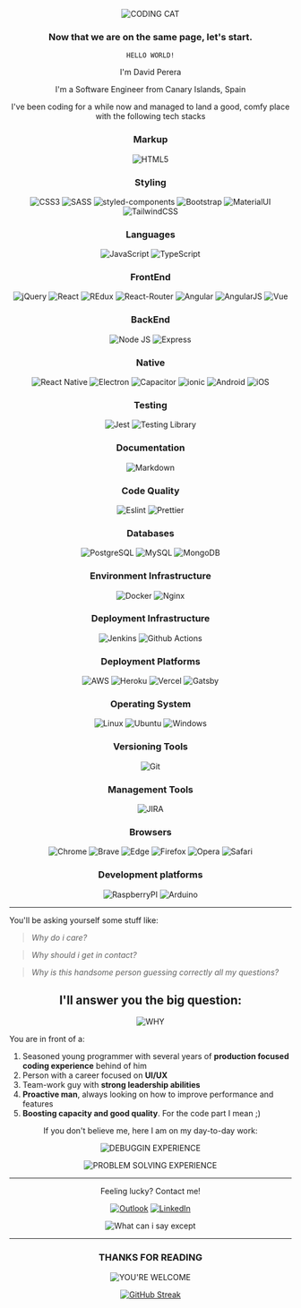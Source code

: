
<div align="center">

![CODING CAT](https://media.giphy.com/media/JIX9t2j0ZTN9S/giphy.gif)

### Now that we are on the same page, let's start.

`HELLO WORLD!`

I'm David Perera

I'm a Software Engineer from Canary Islands, Spain

I've been coding for a while now and managed to land a good, comfy place with the following tech stacks

### Markup

![HTML5](https://img.shields.io/badge/HTML5-E34F26?style=for-the-badge&logo=html5&logoColor=white)

### Styling

![CSS3](https://img.shields.io/badge/CSS3-1572B6?style=for-the-badge&logo=css3&logoColor=white) ![SASS](https://img.shields.io/badge/Sass-CC6699?style=for-the-badge&logo=sass&logoColor=white) ![styled-components](https://img.shields.io/badge/styled--components-DB7093?style=for-the-badge&logo=styled-components&logoColor=white) ![Bootstrap](https://img.shields.io/badge/Bootstrap-563D7C?style=for-the-badge&logo=bootstrap&logoColor=white) ![MaterialUI](https://img.shields.io/badge/Material--UI-0081CB?style=for-the-badge&logo=material-ui&logoColor=white) ![TailwindCSS](https://img.shields.io/badge/Tailwind_CSS-38B2AC?style=for-the-badge&logo=tailwind-css&logoColor=white)

### Languages

![JavaScript](https://img.shields.io/badge/JavaScript-F7DF1E?style=for-the-badge&logo=javascript&logoColor=black) ![TypeScript](https://img.shields.io/badge/TypeScript-007ACC?style=for-the-badge&logo=typescript&logoColor=white)

### FrontEnd

![jQuery](https://img.shields.io/badge/jQuery-0769AD?style=for-the-badge&logo=jquery&logoColor=white)
![React](https://img.shields.io/badge/React-20232A?style=for-the-badge&logo=react&logoColor=61DAFB) ![REdux](https://img.shields.io/badge/Redux-593D88?style=for-the-badge&logo=redux&logoColor=white) ![React-Router](https://img.shields.io/badge/React_Router-CA4245?style=for-the-badge&logo=react-router&logoColor=white) ![Angular](https://img.shields.io/badge/Angular-DD0031?style=for-the-badge&logo=angular&logoColor=white) ![AngularJS](https://img.shields.io/badge/AngularJS-E23237?style=for-the-badge&logo=angularjs&logoColor=white) ![Vue](https://img.shields.io/badge/Vue.js-35495E?style=for-the-badge&logo=vue.js&logoColor=4FC08D)

### BackEnd

![Node JS](https://img.shields.io/badge/Node.js-43853D?style=for-the-badge&logo=node.js&logoColor=white) ![Express](https://img.shields.io/badge/Express.js-404D59?style=for-the-badge)

### Native

![React Native](https://img.shields.io/badge/React_Native-20232A?style=for-the-badge&logo=react&logoColor=61DAFB)
![Electron](https://img.shields.io/badge/-Electron-012f66?logo=electron&logoColor=white&style=for-the-badge) ![Capacitor](https://img.shields.io/badge/Capacitor-119EFF?style=for-the-badge&logo=Capacitor&logoColor=white)
![ionic](https://img.shields.io/badge/Ionic-3880FF?style=for-the-badge&logo=ionic&logoColor=white)
![Android](https://img.shields.io/badge/Android-3DDC84?style=for-the-badge&logo=android&logoColor=white)
![iOS](https://img.shields.io/badge/iOS-000000?style=for-the-badge&logo=ios&logoColor=white)

### Testing

![Jest](https://img.shields.io/badge/Jest-323330?style=for-the-badge&logo=Jest&logoColor=white)
![Testing Library](https://img.shields.io/badge/testing%20library-323330?style=for-the-badge&logo=testing-library&logoColor=red)

### Documentation

![Markdown](https://img.shields.io/badge/Markdown-000000?style=for-the-badge&logo=markdown&logoColor=white)

### Code Quality

![Eslint](https://img.shields.io/badge/eslint-3A33D1?style=for-the-badge&logo=eslint&logoColor=white)
![Prettier](https://img.shields.io/badge/prettier-1A2C34?style=for-the-badge&logo=prettier&logoColor=F7BA3E)

### Databases

![PostgreSQL](https://img.shields.io/badge/PostgreSQL-316192?style=for-the-badge&logo=postgresql&logoColor=white)
![MySQL](https://img.shields.io/badge/-MySQL-00618A?logo=mysql&logoColor=ffffff&style=for-the-badge)
![MongoDB](https://img.shields.io/badge/-MongoDB-3FA037?logo=mongodb&logoColor=white&style=for-the-badge)

### Environment Infrastructure

![Docker](https://img.shields.io/badge/-Docker-0db7ed?logo=docker&logoColor=white&style=for-the-badge)
![Nginx](https://img.shields.io/badge/-Nginx-009138?logo=nginx&logoColor=white&style=for-the-badge)

### Deployment Infrastructure

![Jenkins](https://img.shields.io/badge/Jenkins-D24939?style=for-the-badge&logo=Jenkins&logoColor=white)
![Github Actions](https://img.shields.io/badge/GitHub_Actions-2088FF?style=for-the-badge&logo=github-actions&logoColor=white)

### Deployment Platforms

![AWS](https://img.shields.io/badge/Amazon_AWS-232F3E?style=for-the-badge&logo=amazon-aws&logoColor=white)
![Heroku](https://img.shields.io/badge/Heroku-430098?style=for-the-badge&logo=heroku&logoColor=white)
![Vercel](https://img.shields.io/badge/Vercel-000000?style=for-the-badge&logo=vercel&logoColor=white)
![Gatsby](https://img.shields.io/badge/Gatsby-663399?style=for-the-badge&logo=gatsby&logoColor=white)

### Operating System

![Linux](https://img.shields.io/badge/Linux-FCC624?style=for-the-badge&logo=linux&logoColor=black) ![Ubuntu](https://img.shields.io/badge/Ubuntu-E95420?style=for-the-badge&logo=ubuntu&logoColor=white)
![Windows](https://img.shields.io/badge/Windows-0078D6?style=for-the-badge&logo=windows&logoColor=white)

### Versioning Tools

![Git](https://img.shields.io/badge/-Git-f34f29?logo=git&logoColor=white&style=for-the-badge)

### Management Tools

![JIRA](https://img.shields.io/badge/Jira-0052CC?style=for-the-badge&logo=Jira&logoColor=white)

### Browsers

![Chrome](https://img.shields.io/badge/Google_chrome-4285F4?style=for-the-badge&logo=Google-chrome&logoColor=white) ![Brave](https://img.shields.io/badge/Brave-FF1B2D?style=for-the-badge&logo=Brave&logoColor=white) ![Edge](https://img.shields.io/badge/Microsoft_Edge-0078D7?style=for-the-badge&logo=Microsoft-edge&logoColor=white)
![Firefox](https://img.shields.io/badge/Firefox_Browser-FF7139?style=for-the-badge&logo=Firefox-Browser&logoColor=white) ![Opera](https://img.shields.io/badge/Opera-FF1B2D?style=for-the-badge&logo=Opera&logoColor=white)
![Safari](https://img.shields.io/badge/Safari-FF1B2D?style=for-the-badge&logo=Safari&logoColor=white)

### Development platforms

![RaspberryPI](https://img.shields.io/badge/Raspberry%20Pi-A22846?style=for-the-badge&logo=Raspberry%20Pi&logoColor=white)
![Arduino](https://img.shields.io/badge/Arduino-00979D?style=for-the-badge&logo=Arduino&logoColor=white)

</div>

---

You'll be asking yourself some stuff like:

> _Why do i care?_

> _Why should i get in contact?_

> _Why is this handsome person guessing correctly all my questions?_

<div align="center">

## I'll answer you the big question:
![WHY](https://media.giphy.com/media/GfoDjZTiHuIU/giphy.gif)

</div>

You are in front of a:
1. Seasoned young programmer with several years of **production focused coding experience** behind of him
2. Person with a career focused on **UI/UX**
3. Team-work guy with **strong leadership abilities**
4. **Proactive man**, always looking on how to improve performance and features
5. **Boosting capacity and good quality**. For the code part I mean ;)

<div align="center">

If you don't believe me, here I am on my day-to-day work:

![DEBUGGIN EXPERIENCE](https://media.giphy.com/media/l3fZMMONXeOKRPGog/giphy.gif)

![PROBLEM SOLVING EXPERIENCE](https://media.giphy.com/media/4mk7fX5uf2q76/giphy.gif)

</div>

---

<div align="center">

Feeling lucky? Contact me!

[![Outlook](https://img.shields.io/badge/Microsoft_Outlook-0078D4?style=for-the-badge&logo=microsoft-outlook&logoColor=white)](davidpemo36@hotmail.com)
[![LinkedIn](https://img.shields.io/badge/LinkedIn-0077B5?style=for-the-badge&logo=linkedin&logoColor=white)](https://www.linkedin.com/in/pereradavid/)

![What can i say except](https://media.giphy.com/media/AQRapWCgC7dThyVEYb/giphy.gif)

<div>

---

### THANKS FOR READING
![YOU'RE WELCOME](https://media.giphy.com/media/3o6ozBNYRO2QXGRLnq/giphy.gif)

[![GitHub Streak](https://streak-stats.demolab.com?user=elPandaFriki&hide_border=true&date_format=j%20M%5B%20Y%5D)](https://git.io/streak-stats)

